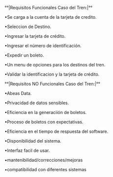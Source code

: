 °°|Requisitos Funcionales Caso del Tren:|°°

•Se carga a la cuenta de la tarjeta de credito.

•Seleccion de Destino.

•Ingresar la tarjeta de crédito.

•Ingresar el número de identificación.

•Expedir un boleto.

•Un menu de opciones para los destinos del tren.

•Validar la identificacion y la tarjeta de crédito.




°°|Requisitos NO Funcionales Caso del Tren:|°°

•Abeas Data.

•Privacidad de datos sensibles.

•Eficiencia en la generaciión de boletos.

•Proceso de boletos con expectativas.

•Eficiencia en el tiempo de respuesta del software.

•Disponibilidad del sistema.

•Interfaz facil de usar.

•mantenibilidad/correcciones/mejoras

•compatibilidad con diferentes sistemas

